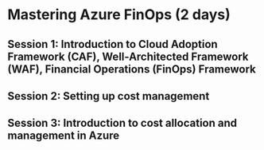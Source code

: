 # Mastering Azure FinOps (2 days)

## Session 1: Introduction to Cloud Adoption Framework (CAF), Well-Architected Framework (WAF), Financial Operations (FinOps) Framework

## Session 2: Setting up cost management  


## Session 3: Introduction to cost allocation and management in Azure
